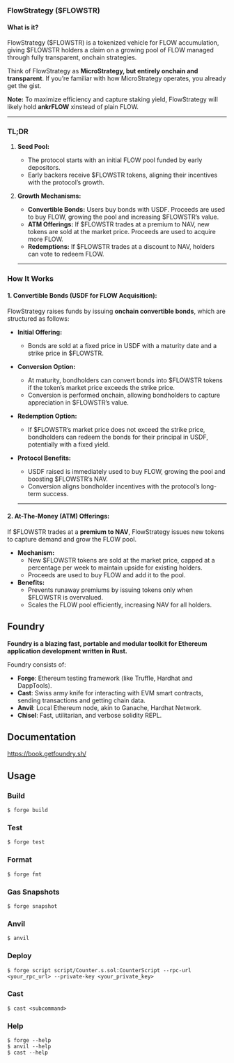 ### **FlowStrategy ($FLOWSTR)**

#### **What is it?**

FlowStrategy (\$FLOWSTR) is a tokenized vehicle for FLOW accumulation, giving \$FLOWSTR holders a claim on a growing pool of FLOW managed through fully transparent, onchain strategies.

Think of FlowStrategy as **MicroStrategy, but entirely onchain and transparent**. If you’re familiar with how MicroStrategy operates, you already get the gist.

**Note:** To maximize efficiency and capture staking yield, FlowStrategy will likely hold **ankrFLOW** xinstead of plain FLOW.

---

### **TL;DR**

1. **Seed Pool:**  
   * The protocol starts with an initial FLOW pool funded by early depositors.  
   * Early backers receive $FLOWSTR tokens, aligning their incentives with the protocol’s growth.  
2. **Growth Mechanisms:**  
   * **Convertible Bonds:** Users buy bonds with USDF. Proceeds are used to buy FLOW, growing the pool and increasing $FLOWSTR’s value.  
   * **ATM Offerings:** If $FLOWSTR trades at a premium to NAV, new tokens are sold at the market price. Proceeds are used to acquire more FLOW.  
   * **Redemptions:** If $FLOWSTR trades at a discount to NAV, holders can vote to redeem FLOW.

   ---

### **How It Works**

#### **1\. Convertible Bonds (USDF for FLOW Acquisition):**

FlowStrategy raises funds by issuing **onchain convertible bonds**, which are structured as follows:

* **Initial Offering:**  
  * Bonds are sold at a fixed price in USDF with a maturity date and a strike price in $FLOWSTR.  
* **Conversion Option:**  
  * At maturity, bondholders can convert bonds into $FLOWSTR tokens if the token’s market price exceeds the strike price.  
  * Conversion is performed onchain, allowing bondholders to capture appreciation in $FLOWSTR’s value.  
* **Redemption Option:**  
  * If $FLOWSTR’s market price does not exceed the strike price, bondholders can redeem the bonds for their principal in USDF, potentially with a fixed yield.  
* **Protocol Benefits:**  
  * USDF raised is immediately used to buy FLOW, growing the pool and boosting $FLOWSTR’s NAV.  
  * Conversion aligns bondholder incentives with the protocol’s long-term success.

  ---

#### **2\. At-The-Money (ATM) Offerings:**

If $FLOWSTR trades at a **premium to NAV**, FlowStrategy issues new tokens to capture demand and grow the FLOW pool.

* **Mechanism:**  
  * New $FLOWSTR tokens are sold at the market price, capped at a percentage per week to maintain upside for existing holders.  
  * Proceeds are used to buy FLOW and add it to the pool.  
* **Benefits:**  
  * Prevents runaway premiums by issuing tokens only when $FLOWSTR is overvalued.  
  * Scales the FLOW pool efficiently, increasing NAV for all holders.

  

## Foundry

**Foundry is a blazing fast, portable and modular toolkit for Ethereum application development written in Rust.**

Foundry consists of:

-   **Forge**: Ethereum testing framework (like Truffle, Hardhat and DappTools).
-   **Cast**: Swiss army knife for interacting with EVM smart contracts, sending transactions and getting chain data.
-   **Anvil**: Local Ethereum node, akin to Ganache, Hardhat Network.
-   **Chisel**: Fast, utilitarian, and verbose solidity REPL.

## Documentation

https://book.getfoundry.sh/

## Usage

### Build

```shell
$ forge build
```

### Test

```shell
$ forge test
```

### Format

```shell
$ forge fmt
```

### Gas Snapshots

```shell
$ forge snapshot
```

### Anvil

```shell
$ anvil
```

### Deploy

```shell
$ forge script script/Counter.s.sol:CounterScript --rpc-url <your_rpc_url> --private-key <your_private_key>
```

### Cast

```shell
$ cast <subcommand>
```

### Help

```shell
$ forge --help
$ anvil --help
$ cast --help
```
